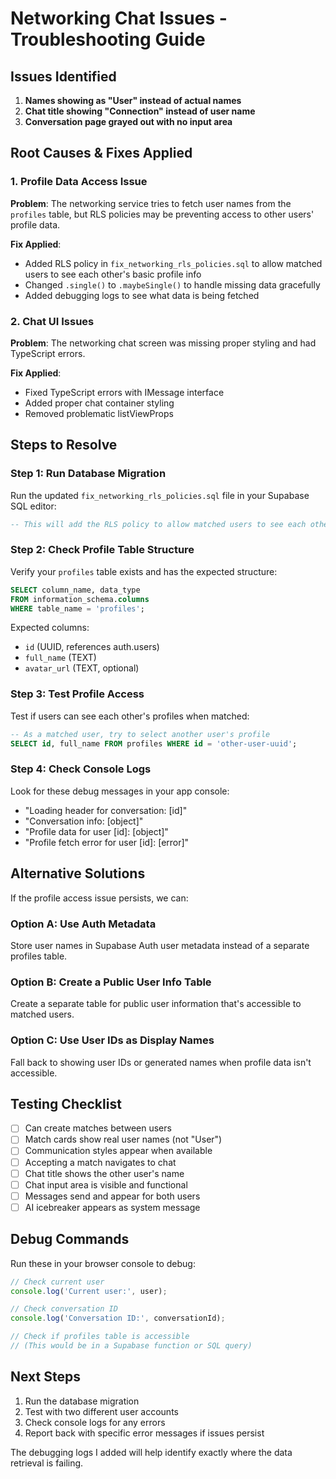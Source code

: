 # Networking Chat Issues - Troubleshooting Guide

## Issues Identified

1. **Names showing as "User" instead of actual names**
2. **Chat title showing "Connection" instead of user name**
3. **Conversation page grayed out with no input area**

## Root Causes & Fixes Applied

### 1. Profile Data Access Issue

**Problem**: The networking service tries to fetch user names from the `profiles` table, but RLS policies may be preventing access to other users' profile data.

**Fix Applied**:
- Added RLS policy in `fix_networking_rls_policies.sql` to allow matched users to see each other's basic profile info
- Changed `.single()` to `.maybeSingle()` to handle missing data gracefully
- Added debugging logs to see what data is being fetched

### 2. Chat UI Issues

**Problem**: The networking chat screen was missing proper styling and had TypeScript errors.

**Fix Applied**:
- Fixed TypeScript errors with IMessage interface
- Added proper chat container styling
- Removed problematic listViewProps

## Steps to Resolve

### Step 1: Run Database Migration
Run the updated `fix_networking_rls_policies.sql` file in your Supabase SQL editor:

```sql
-- This will add the RLS policy to allow matched users to see each other's profiles
```

### Step 2: Check Profile Table Structure
Verify your `profiles` table exists and has the expected structure:

```sql
SELECT column_name, data_type 
FROM information_schema.columns 
WHERE table_name = 'profiles';
```

Expected columns:
- `id` (UUID, references auth.users)
- `full_name` (TEXT)
- `avatar_url` (TEXT, optional)

### Step 3: Test Profile Access
Test if users can see each other's profiles when matched:

```sql
-- As a matched user, try to select another user's profile
SELECT id, full_name FROM profiles WHERE id = 'other-user-uuid';
```

### Step 4: Check Console Logs
Look for these debug messages in your app console:
- "Loading header for conversation: [id]"
- "Conversation info: [object]"
- "Profile data for user [id]: [object]"
- "Profile fetch error for user [id]: [error]"

## Alternative Solutions

If the profile access issue persists, we can:

### Option A: Use Auth Metadata
Store user names in Supabase Auth user metadata instead of a separate profiles table.

### Option B: Create a Public User Info Table
Create a separate table for public user information that's accessible to matched users.

### Option C: Use User IDs as Display Names
Fall back to showing user IDs or generated names when profile data isn't accessible.

## Testing Checklist

- [ ] Can create matches between users
- [ ] Match cards show real user names (not "User")
- [ ] Communication styles appear when available
- [ ] Accepting a match navigates to chat
- [ ] Chat title shows the other user's name
- [ ] Chat input area is visible and functional
- [ ] Messages send and appear for both users
- [ ] AI icebreaker appears as system message

## Debug Commands

Run these in your browser console to debug:

```javascript
// Check current user
console.log('Current user:', user);

// Check conversation ID
console.log('Conversation ID:', conversationId);

// Check if profiles table is accessible
// (This would be in a Supabase function or SQL query)
```

## Next Steps

1. Run the database migration
2. Test with two different user accounts
3. Check console logs for any errors
4. Report back with specific error messages if issues persist

The debugging logs I added will help identify exactly where the data retrieval is failing.
